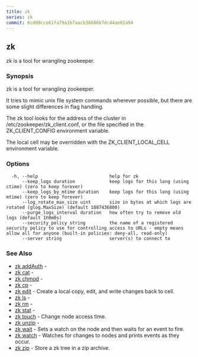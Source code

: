 ```yaml
---
title: zk
series: zk
commit: 6cd09cce61fa79a1b7aacb36886b7dc44ae82a94
---
```

## zk

zk is a tool for wrangling zookeeper.

### Synopsis

zk is a tool for wrangling zookeeper.

It tries to mimic unix file system commands wherever possible, but
there are some slight differences in flag handling.

The zk tool looks for the address of the cluster in /etc/zookeeper/zk_client.conf,
or the file specified in the ZK_CLIENT_CONFIG environment variable.

The local cell may be overridden with the ZK_CLIENT_LOCAL_CELL environment
variable.

### Options

```
  -h, --help                           help for zk
      --keep_logs duration             keep logs for this long (using ctime) (zero to keep forever)
      --keep_logs_by_mtime duration    keep logs for this long (using mtime) (zero to keep forever)
      --log_rotate_max_size uint       size in bytes at which logs are rotated (glog.MaxSize) (default 1887436800)
      --purge_logs_interval duration   how often try to remove old logs (default 1h0m0s)
      --security_policy string         the name of a registered security policy to use for controlling access to URLs - empty means allow all for anyone (built-in policies: deny-all, read-only)
      --server string                  server(s) to connect to
```

### See Also

* [zk addAuth](./zk_addauth/)	 - 
* [zk cat](./zk_cat/)	 - 
* [zk chmod](./zk_chmod/)	 - 
* [zk cp](./zk_cp/)	 - 
* [zk edit](./zk_edit/)	 - Create a local copy, edit, and write changes back to cell.
* [zk ls](./zk_ls/)	 - 
* [zk rm](./zk_rm/)	 - 
* [zk stat](./zk_stat/)	 - 
* [zk touch](./zk_touch/)	 - Change node access time.
* [zk unzip](./zk_unzip/)	 - 
* [zk wait](./zk_wait/)	 - Sets a watch on the node and then waits for an event to fire.
* [zk watch](./zk_watch/)	 - Watches for changes to nodes and prints events as they occur.
* [zk zip](./zk_zip/)	 - Store a zk tree in a zip archive.

